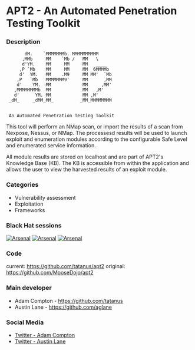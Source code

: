 
# APT2 - An Automated Penetration Testing Toolkit

### Description
```
       dM.    `MMMMMMMb. MMMMMMMMMM
      ,MMb     MM    `Mb /   MM   \
      d'YM.    MM     MM     MM   ____
     ,P `Mb    MM     MM     MM  6MMMMb
     d'  YM.   MM    .M9     MM MM'  `Mb
    ,P   `Mb   MMMMMMM9'     MM      ,MM
    d'    YM.  MM            MM     ,MM'
   ,MMMMMMMMb  MM            MM   ,M'
   d'      YM. MM            MM ,M'
 _dM_     _dMM_MM_          _MM_MMMMMMMM


 An Automated Penetration Testing Toolkit
```
This tool will perform an NMap scan, or import the results of a scan from Nexpose, Nessus, or NMap. The processesd results will be used to launch exploit and enumeration modules according to the configurable Safe Level and enumerated service information.

All module results are stored on localhost and are part of APT2's Knowledge Base (KB). The KB is accessible from within the application and allows the user to view the harvested results of an exploit module.

### Categories
* Vulnerability assessment
* Exploitation
* Frameworks

### Black Hat sessions
[![Arsenal](https://rawgit.com/toolswatch/badges/master/arsenal/usa/2016.svg)](https://www.toolswatch.org/2016/06/the-black-hat-arsenal-usa-2016-remarkable-line-up/)
[![Arsenal](https://rawgit.com/toolswatch/badges/master/arsenal/europe/2016.svg)](https://www.toolswatch.org/2016/09/the-black-hat-arsenal-europe-2016-line-up/)
[![Arsenal](https://rawgit.com/toolswatch/badges/master/arsenal/asia/2018.svg)](https://www.toolswatch.org/2018/01/black-hat-arsenal-asia-2018-great-lineup/)
 
### Code 
current:  https://github.com/tatanus/apt2
original: https://github.com/MooseDojo/apt2

### Main developer
* Adam Compton - https://github.com/tatanus
* Austin Lane - https://github.com/aglane

### Social Media 
* [Twitter - Adam Compton](https://twitter.com/tatanus)
* [Twitter - Austin Lane](https://twitter.com/capndan)
